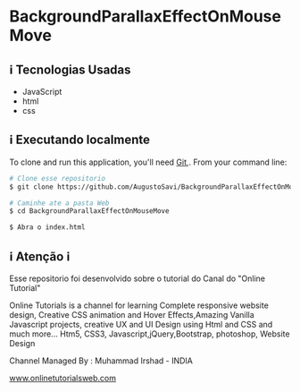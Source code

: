 # BackgroundParallaxEffectOnMouseMove
    
## :information_source:  Tecnologias Usadas

* JavaScript
* html
* css

## :information_source: Executando localmente
To clone and run this application, you'll need [Git](https://git-scm.com),. From your command line:

```bash
# Clone esse repositorio
$ git clone https://github.com/AugustoSavi/BackgroundParallaxEffectOnMouseMove.git

# Caminhe ate a pasta Web
$ cd BackgroundParallaxEffectOnMouseMove

$ Abra o index.html 
```
## :information_source: Atenção :information_source:

  Esse repositorio foi desenvolvido sobre o tutorial do Canal do "Online Tutorial"
  
Online Tutorials is a channel for learning Complete responsive website design, Creative CSS animation and Hover Effects,Amazing Vanilla Javascript projects, creative UX and UI Design using Html and CSS and much more... Htm5, CSS3, Javascript,jQuery,Bootstrap, photoshop, Website Design

Channel Managed By : Muhammad Irshad - INDIA

www.onlinetutorialsweb.com
